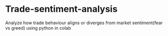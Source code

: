 # Trade-sentiment-analysis
Analyze how trade behaviour aligns or diverges from market sentiment(fear vs greed) using python in colab
